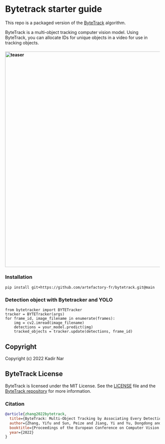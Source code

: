 # Bytetrack starter guide

This repo is a packaged version of the [ByteTrack](https://github.com/ifzhang/ByteTrack) algorithm.

ByteTrack is a multi-object tracking computer vision model. Using ByteTrack, you can allocate IDs for unique objects in a video for use in tracking objects.

<h4>
    <img width="700" alt="teaser" src="assets/traffic.gif">
</h4>

### Installation
```
pip install git+https://github.com/artefactory-fr/bytetrack.git@main
```

### Detection object with Bytetracker and YOLO
```
from bytetracker import BYTETracker
tracker = BYTETracker(args)
for frame_id, image_filename in enumerate(frames):
    img = cv2.imread(image_filename)
    detections = your_model.predict(img)
    tracked_objects = tracker.update(detections, frame_id)
```


## Copyright

Copyright (c) 2022 Kadir Nar

## ByteTrack License

ByteTrack is licensed under the MIT License. See the [LICENSE](LICENSE) file and the [ByteTrack repository](https://github.com/bytedance/ByteTrack) for more information.


### Citation
```bibtex
@article{zhang2022bytetrack,
  title={ByteTrack: Multi-Object Tracking by Associating Every Detection Box},
  author={Zhang, Yifu and Sun, Peize and Jiang, Yi and Yu, Dongdong and Weng, Fucheng and Yuan, Zehuan and Luo, Ping and Liu, Wenyu and Wang, Xinggang},
  booktitle={Proceedings of the European Conference on Computer Vision (ECCV)},
  year={2022}
}
```
